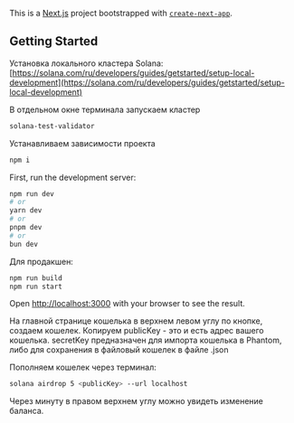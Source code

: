 This is a [Next.js](https://nextjs.org/) project bootstrapped with [`create-next-app`](https://github.com/vercel/next.js/tree/canary/packages/create-next-app).

## Getting Started

Установка локального кластера Solana: [https://solana.com/ru/developers/guides/getstarted/setup-local-development](https://solana.com/ru/developers/guides/getstarted/setup-local-development)

В отдельном окне терминала запускаем кластер

```bash
solana-test-validator
```

Устанавливаем зависимости проекта

```bash
npm i
```

First, run the development server:

```bash
npm run dev
# or
yarn dev
# or
pnpm dev
# or
bun dev
```

Для продакшен:

```bash
npm run build
npm run start

```

Open [http://localhost:3000](http://localhost:3000) with your browser to see the result.

На главной странице кошелька в верхнем левом углу по кнопке, создаем кошелек.
Копируем publicKey - это и есть адрес вашего кошелька.
secretKey предназначен для импорта кошелька в Phantom, либо для сохранения в файловый кошелек в файле .json

Пополняем кошелек через терминал:

```bash
solana airdrop 5 <publicKey> --url localhost

```

Через минуту в правом верхнем углу можно увидеть изменение баланса.
